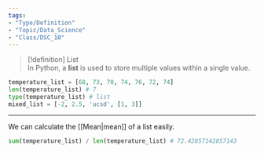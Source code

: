 ```yaml
---  
tags:  
- "Type/Definition"  
- "Topic/Data_Science"  
- "Class/DSC_10"  
---  
```

  
> [!definition] List  
> In Python, a **list** is used to store multiple values within a single value.  
  
```python  
temperature_list = [68, 73, 70, 74, 76, 72, 74]  
len(temperature_list) # 7  
type(temperature_list) # list  
mixed_list = [-2, 2.5, 'ucsd', [1, 3]]  
```  
  
---  
  
We can calculate the [[Mean|mean]] of a list easily.  
  
```python  
sum(temperature_list) / len(temperature_list) # 72.42857142857143  
```  
